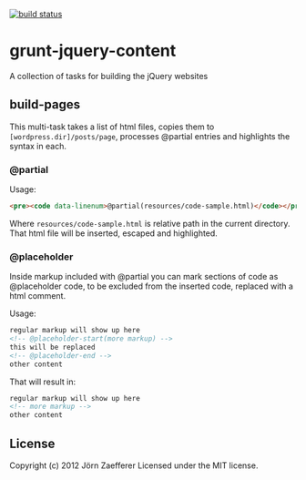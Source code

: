 [![build status](https://secure.travis-ci.org/jzaefferer/grunt-jquery-content.png)](http://travis-ci.org/jzaefferer/grunt-jquery-content)
# grunt-jquery-content

A collection of tasks for building the jQuery websites

## build-pages

This multi-task takes a list of html files, copies them to `[wordpress.dir]/posts/page`, processes @partial entries and highlights the syntax in each.

### @partial

Usage:

```html
<pre><code data-linenum>@partial(resources/code-sample.html)</code></pre>
```

Where `resources/code-sample.html` is relative path in the current directory. That html file will be inserted, escaped and highlighted.

### @placeholder

Inside markup included with @partial you can mark sections of code as @placeholder code, to be excluded from the inserted code, replaced with a html comment.

Usage:

```html
regular markup will show up here
<!-- @placeholder-start(more markup) -->
this will be replaced
<!-- @placeholder-end -->
other content
```

That will result in:


```html
regular markup will show up here
<!-- more markup -->
other content
```

## License
Copyright (c) 2012 Jörn Zaefferer
Licensed under the MIT license.
